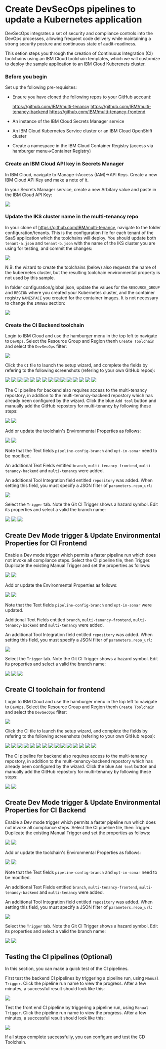 # Create DevSecOps pipelines to update a Kubernetes application 

DevSecOps integrates a set of security and compliance controls into the DevOps processes, allowing frequent code delivery while maintaining a strong security posture and continuous state of audit-readiness.

This setion steps you through the creation of Continuous Integration (CI) toolchains using an IBM Cloud toolchain templates, which we will customize to deploy the sample application to an IBM Cloud Kuberenets cluster.

### Before you begin

Set up the following pre-requisites:

- Ensure you have cloned the following repos to your GitHub account:

    https://github.com/IBM/multi-tenancy
    https://github.com/IBM/multi-tenancy-backend
    https://github.com/IBM/multi-tenancy-frontend

- An instance of the IBM Cloud Secrets Manager service
- An IBM Cloud Kubernetes Service cluster or an IBM Cloud OpenShift cluster
- Create a namespace in the IBM Cloud Container Registry (access via hamburger menu->Container Registry)


### Create an IBM Cloud API key in Secrets Manager

In IBM Cloud, navigate to Manage->Access (IAM)->API Keys.  Create a new IBM Cloud API Key and make a note of it.

In your Secrets Manager service, create a new Arbitary value and paste in the IBM Cloud API Key:

![](/documentation/images/cicd-k8s/CI-Backend/3.png)


### Update the IKS cluster name in the multi-tenancy repo

In your clone of https://github.com/IBM/multi-tenancy, navigate to the folder configuration/tenants.  This is the configuration file for each tenant of the SaaS application which the toolchains will deploy.  You should update both `tenant-a.json` and `tenant-b.json` with the name of the IKS cluster you are using for testing, and commit the changes:

![](/documentation/images/cicd-k8s/CI-Backend/3a.png)

N.B. the wizard to create the toolchains (below) also requests the name of the kubernetes cluster, but the resulting toolchain environmental property is not used by this sample.

In folder configuration/global.json, update the values for the `RESOURCE_GROUP` and `REGION` where you created your Kubernetes cluster, and the container registry `NAMESPACE` you created for the container images.  It is not necessary to change the `IMAGES` section:

![](/documentation/images/cicd-k8s/CI-Backend/3b.png)


### Create the CI Backend toolchain

Login to IBM Cloud and use the hamburger menu in the top left to navigate to `DevOps`.  Select the Resource Group and Region thenh `Create Toolchain` and select the `DevSecOps` filter:

![](/documentation/images/cicd-k8s/CI-Backend/4.png)

Click the `CI` tile to launch the setup wizard, and complete the fields by refering to the following screenshots (refering to your own GitHub repos):

![](/documentation/images/cicd-k8s/CI-Backend/5.png)
![](/documentation/images/cicd-k8s/CI-Backend/6.png)
![](/documentation/images/cicd-k8s/CI-Backend/7.png)
![](/documentation/images/cicd-k8s/CI-Backend/8.png)
![](/documentation/images/cicd-k8s/CI-Backend/9.png)
![](/documentation/images/cicd-k8s/CI-Backend/10.png)
![](/documentation/images/cicd-k8s/CI-Backend/11.png)
![](/documentation/images/cicd-k8s/CI-Backend/12.png)
![](/documentation/images/cicd-k8s/CI-Backend/13.png)
![](/documentation/images/cicd-k8s/CI-Backend/14.png)
![](/documentation/images/cicd-k8s/CI-Backend/15.png)
![](/documentation/images/cicd-k8s/CI-Backend/16.png)
![](/documentation/images/cicd-k8s/CI-Backend/17.png)
![](/documentation/images/cicd-k8s/CI-Backend/18.png)
![](/documentation/images/cicd-k8s/CI-Backend/19.png)


The CI pipeline for backend also requires access to the multi-tenancy repostory, in addition to the multi-tenancy-backend repostory which has already been configured by the wizard.  Click the blue `Add tool` button and manually add the GitHub repostory for multi-tenancy by following these steps:

![](/documentation/images/cicd-k8s/CI-Backend/19a.png)
![](/documentation/images/cicd-k8s/CI-Backend/19b.png)

Add or update the toolchain's Environmental Properties as follows:

![](/documentation/images/cicd-k8s/CI-Backend/20.png)
![](/documentation/images/cicd-k8s/CI-Backend/21.png)

Note that the Text fields `pipeline-config-branch` and `opt-in-sonar` need to be modified.

An additional Text Fields entitled `branch`, `multi-tenancy-frontend`, `multi-tenancy-backend` and `multi-tenancy` were added.

An additional Tool Integration field entitled `repository` was added.  When setting this field, you must specify a JSON filter of `parameters.repo_url`:

![](/documentation/images/cicd-k8s/CI-Backend/21a.png)

Select the `Trigger` tab.  Note the Git CI Trigger shows a hazard symbol.  Edit its properties and select a valid the branch name:

![](/documentation/images/cicd-k8s/CI-Backend/22.png)
![](/documentation/images/cicd-k8s/CI-Backend/23.png)
![](/documentation/images/cicd-k8s/CI-Backend/24.png)

## Create Dev Mode trigger & Update Environmental Properties for CI Frontend

Enable a Dev mode trigger which permits a faster pipeline run which does not invoke all compliance steps.  Select the CI pipeline tile, then Trigger.  Duplicate the existing Manual Trigger and set the properties as follows:

![](/documentation/images/cicd-k8s/CI-Backend/25.png)
![](/documentation/images/cicd-k8s/CI-Backend/26.png)

Add or update the Environmental Properties as follows:

![](/documentation/images/cicd-k8s/CI-Frontend/.png)
![](/documentation/images/cicd-k8s/CI-Frontend/.png)

Note that the Text fields `pipeline-config-branch` and `opt-in-sonar` were updated.

Additional Text Fields entitled `branch`, `multi-tenancy-frontend`, `multi-tenancy-backend` and `multi-tenancy` were added.

An additional Tool Integration field entitled `repository` was added.  When setting this field, you must specify a JSON filter of `parameters.repo_url`:

![](/documentation/images/cicd-k8s/CI-Frontend/.png)

Select the `Trigger` tab.  Note the Git CI Trigger shows a hazard symbol.  Edit its properties and select a valid the branch name:

![](/documentation/images/cicd-k8s/CI-Frontend/22.png)
![](/documentation/images/cicd-k8s/CI-Frontend/23.png)
![](/documentation/images/cicd-k8s/CI-Frontend/24.png)



## Create CI toolchain for frontend

Login to IBM Cloud and use the hamburger menu in the top left to navigate to `DevOps`.  Select the Resource Group and Region thenh `Create Toolchain` and select the `DevSecOps` filter:

![](/documentation/images/cicd-k8s/CI-Backend/4.png)

Click the CI tile to launch the setup wizard, and complete the fields by refering to the following screenshots (refering to your own GitHub repos):

![](/documentation/images/cicd-k8s/CI-Frontend/1.png)
![](/documentation/images/cicd-k8s/CI-Frontend/2.png)
![](/documentation/images/cicd-k8s/CI-Frontend/3.png)
![](/documentation/images/cicd-k8s/CI-Frontend/4.png)
![](/documentation/images/cicd-k8s/CI-Frontend/5.png)
![](/documentation/images/cicd-k8s/CI-Frontend/6.png)
![](/documentation/images/cicd-k8s/CI-Frontend/7.png)
![](/documentation/images/cicd-k8s/CI-Frontend/8.png)
![](/documentation/images/cicd-k8s/CI-Frontend/9.png)
![](/documentation/images/cicd-k8s/CI-Frontend/10.png)
![](/documentation/images/cicd-k8s/CI-Frontend/11.png)
![](/documentation/images/cicd-k8s/CI-Frontend/12.png)
![](/documentation/images/cicd-k8s/CI-Frontend/13.png)
![](/documentation/images/cicd-k8s/CI-Frontend/14.png)
![](/documentation/images/cicd-k8s/CI-Frontend/15.png)

The CI pipeline for backend also requires access to the multi-tenancy repostory, in addition to the multi-tenancy-backend repostory which has already been configured by the wizard.  Click the blue `Add tool` button and manually add the GitHub repostory for multi-tenancy by following these steps:

![](/documentation/images/cicd-k8s/CI-Frontend/15a.png)
![](/documentation/images/cicd-k8s/CI-Frontend/15b.png)

## Create Dev Mode trigger & Update Environmental Properties for CI Backend

Enable a Dev mode trigger which permits a faster pipeline run which does not invoke all compliance steps.  Select the CI pipeline tile, then Trigger.  Duplicate the existing Manual Trigger and set the properties as follows:

![](/documentation/images/cicd-k8s/CI-Frontend/20.png)
![](/documentation/images/cicd-k8s/CI-Frontend/21.png)


Add or update the toolchain's Environmental Properties as follows:

![](/documentation/images/cicd-k8s/CI-Frontend/16.png)
![](/documentation/images/cicd-k8s/CI-Frontend/17.png)

Note that the Text fields `pipeline-config-branch` and `opt-in-sonar` need to be modified.

An additional Text Fields entitled `branch`, `multi-tenancy-frontend`, `multi-tenancy-backend` and `multi-tenancy` were added.

An additional Tool Integration field entitled `repository` was added.  When setting this field, you must specify a JSON filter of `parameters.repo_url`:

![](/documentation/images/cicd-k8s/CI-Frontend/17a.png)

Select the `Trigger` tab.  Note the Git CI Trigger shows a hazard symbol.  Edit its properties and select a valid the branch name:

![](/documentation/images/cicd-k8s/CI-Frontend/18.png)
![](/documentation/images/cicd-k8s/CI-Frontend/19.png)


## Testing the CI pipelines (Optional)

In this section, you can make a quick test of the CI pipelines.

First test the backend CI pipelines by triggering a pipeline run, using `Manual Trigger`.  Click the pipeline run name to view the progress.  After a few minutes, a successful result should look like this:

![](/documentation/images/cicd-k8s/CI-Backend/27.png)

Test the front end CI pipeline by triggering a pipeline run, using `Manual Trigger`.  Click the pipeline run name to view the progress.  After a few minutes, a successful result should look like this:

![](/documentation/images/cicd-k8s/CI-Frontend/22.png)

If all steps complete successfully, you can configure and test the CD Toolchain.

